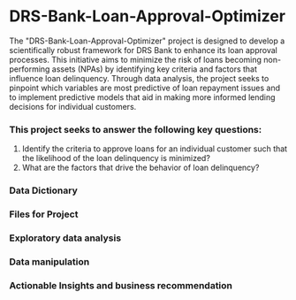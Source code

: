 # DRS-Bank-Loan-Approval-Optimizer
The "DRS-Bank-Loan-Approval-Optimizer" project is designed to develop a scientifically robust framework for DRS Bank to enhance its loan approval processes. This initiative aims to minimize the risk of loans becoming non-performing assets (NPAs) by identifying key criteria and factors that influence loan delinquency. Through data analysis, the project seeks to pinpoint which variables are most predictive of loan repayment issues and to implement predictive models that aid in making more informed lending decisions for individual customers.


### This project seeks to answer the following key questions:
1. Identify the criteria to approve loans for an individual customer such that the likelihood of the loan delinquency is minimized?
2. What are the factors that drive the behavior of loan delinquency?

### Data Dictionary


### Files for Project


### Exploratory data analysis


### Data manipulation


### Actionable Insights and business recommendation
